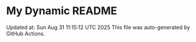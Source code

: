 # My Dynamic README
Updated at: Sun Aug 31 11:15:12 UTC 2025
This file was auto-generated by GitHub Actions.
